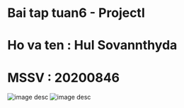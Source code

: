 # Bai tap tuan6 - ProjectI
# Ho va ten : Hul Sovannthyda
# MSSV : 20200846

![image desc](/20200846/BasicJS.png)
![image desc](/20200846/ES6.png)
